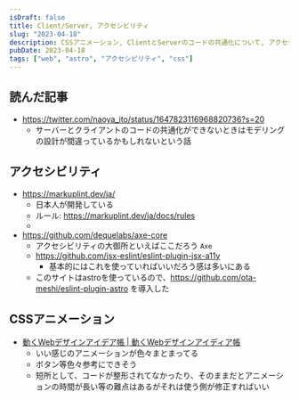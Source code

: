 ```yaml
---
isDraft: false
title: Client/Server, アクセシビリティ
slug: "2023-04-18"
description: CSSアニメーション, ClientとServerのコードの共通化について, アクセシビリティとeslint
pubDate: 2023-04-18
tags: ["web", "astro", "アクセシビリティ", "css"]
---
```


## 読んだ記事

- https://twitter.com/naoya_ito/status/1647823116968820736?s=20
  - サーバーとクライアントのコードの共通化ができないときはモデリングの設計が間違っているかもしれないという話

## アクセシビリティ
- https://markuplint.dev/ja/
  - 日本人が開発している
  - ルール: https://markuplint.dev/ja/docs/rules
  - 
- https://github.com/dequelabs/axe-core
  - アクセシビリティの大御所といえばここだろう `Axe`
  - https://github.com/jsx-eslint/eslint-plugin-jsx-a11y
    - 基本的にはこれを使っていればいいだろう感は多いにある
  - このサイトはastroを使っているので、https://github.com/ota-meshi/eslint-plugin-astro を導入した


## CSSアニメーション

- [動くWebデザインアイデア帳 | 動くWebデザインアイディア帳](https://coco-factory.jp/ugokuweb/#)
  - いい感じのアニメーションが色々まとまってる
  - ボタン等色々参考にできそう
  - 短所として、コードが整形されてなかったり、そのままだとアニメーションの時間が長い等の難点はあるがそれは使う側が修正すればいい